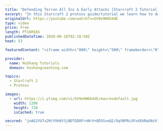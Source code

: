 ```yaml
---
title: "Defending Terran All Ins & Early Attacks [Starcraft 2 Tutorial]"
excerpt: "In this Starcraft 2 protoss guide/tutorial we learn how to defend early Terran attacks. After watching this how-to, you'll feel very confident against aggressive terran players!  Starcraft 2: Protoss vs Terran | Defending Attacks  Coaching --------------------------------------------------------------------------"
originalUrl: https://youtube.com/watch?v=GV9e9WOG4dE
type: video
price: Free
length: PT16M16S
publishedDateTime: 2020-06-16T02:10:50Z
heat: 53

featuredContent: "<iframe width=\"800\" height=\"500\" frameborder=\"0\" src=\"https://www.youtube.com/embed/GV9e9WOG4dE\" allow=\"accelerometer; autoplay; encrypted-media; gyroscope; picture-in-picture\" allowfullscreen></iframe>"

provider:
  name: HuShang Tutorials
  domain: hushangcoaching.com

topics:
  - StarCraft 2
  - Protoss

images:
  - url: https://i.ytimg.com/vi/GV9e9WOG4dE/maxresdefault.jpg
    width: 1280
    height: 720
    isCached: true

secured: "joAG2YU7x2M/VVHdY3jNDTGDOFrnNrV+8D5SveQ2/OqYBPRcXFxdXhRwO0zViOnWrK1j1s9OQ06xAp7D9Y+3WGmtgf/Hhd0ERViGoyBSejw2oLoMdy7qb4DLu6km5rFb+LT7e6rEefcZW6tKPHQjefMp9vPBNdvPsx2sC1X4/Q2I8/GGBCAQWa9Ql/8J1t+xZJELpBfmDSBSr2Z7+wv/dj/NYSUeh4j7P3RDpkG29XpfjePlmsoyLSI/s7C1L8LfscTPmWOyF7l4Z1iW6qv/WG9YKWhakJBNhne1e6dntUjTEhZ0GZms+hNGAPq5AuJ1YAoEYg+Rm+lzsqdHrSvcj/pnLQ02f2Iv0yt6tgkQ1oTv2ExF5sLgy6CDR7su9TfipfKCY4kjLi7SPQ379vr85ADb0UpWj76YvEMWwvHB2v0=;5WxXZ3m6/5pzEWvVoX8+xQ=="
---
```



